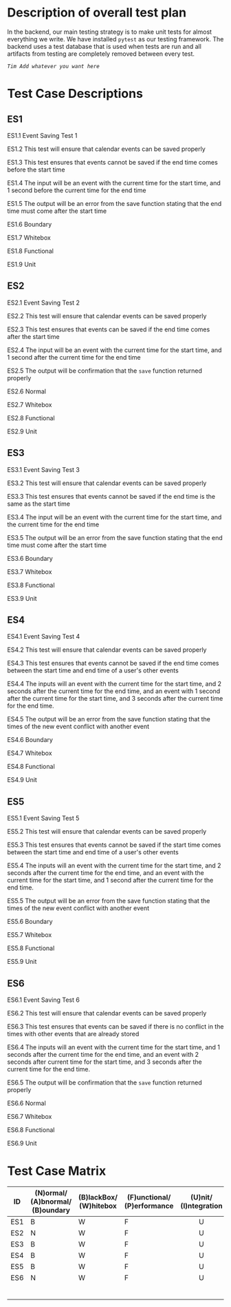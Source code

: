 # Description of overall test plan

In the backend, our main testing strategy is to make unit tests for almost
everything we write.  We have installed `pytest` as our testing framework. The
backend uses a test database that is used when tests are run and all artifacts
from testing are completely removed between every test.

_`Tim Add whatever you want here`_

# Test Case Descriptions

## ES1
ES1.1 Event Saving Test 1

ES1.2 This test will ensure that calendar events can be saved properly

ES1.3 This test ensures that events cannot be saved if the end time comes before
      the start time

ES1.4 The input will be an event with the current time for the start time, and 1
      second before the current time for the end time

ES1.5 The output will be an error from the save function stating that the end
      time must come after the start time

ES1.6 Boundary

ES1.7 Whitebox

ES1.8 Functional

ES1.9 Unit

## ES2
ES2.1 Event Saving Test 2

ES2.2 This test will ensure that calendar events can be saved properly

ES2.3 This test ensures that events can be saved if the end time comes after
      the start time

ES2.4 The input will be an event with the current time for the start time, and 1
      second after the current time for the end time

ES2.5 The output will be confirmation that the `save` function returned properly

ES2.6 Normal

ES2.7 Whitebox

ES2.8 Functional

ES2.9 Unit

## ES3
ES3.1 Event Saving Test 3

ES3.2 This test will ensure that calendar events can be saved properly

ES3.3 This test ensures that events cannot be saved if the end time is the same
      as the start time

ES3.4 The input will be an event with the current time for the start time, and
      the current time for the end time

ES3.5 The output will be an error from the save function stating that the end
      time must come after the start time

ES3.6 Boundary

ES3.7 Whitebox

ES3.8 Functional

ES3.9 Unit

## ES4
ES4.1 Event Saving Test 4

ES4.2 This test will ensure that calendar events can be saved properly

ES4.3 This test ensures that events cannot be saved if the end time comes
      between the start time and end time of a user's other events

ES4.4 The inputs will an event with the current time for the start time, and 2
      seconds after the current time for the end time, and an event with 1
      second after the current time for the start time, and 3 seconds after the
      current time for the end time.

ES4.5 The output will be an error from the save function stating that the times
      of the new event conflict with another event

ES4.6 Boundary

ES4.7 Whitebox

ES4.8 Functional

ES4.9 Unit

## ES5
ES5.1 Event Saving Test 5

ES5.2 This test will ensure that calendar events can be saved properly

ES5.3 This test ensures that events cannot be saved if the start time comes
      between the start time and end time of a user's other events

ES5.4 The inputs will an event with the current time for the start time, and 2
      seconds after the current time for the end time, and an event with the
      current time for the start time, and 1 second after the current time for
      the end time.

ES5.5 The output will be an error from the save function stating that the times
      of the new event conflict with another event

ES5.6 Boundary

ES5.7 Whitebox

ES5.8 Functional

ES5.9 Unit

## ES6
ES6.1 Event Saving Test 6

ES6.2 This test will ensure that calendar events can be saved properly

ES6.3 This test ensures that events can be saved if there is no conflict in the
      times with other events that are already stored

ES6.4 The inputs will an event with the current time for the start time, and 1
      seconds after the current time for the end time, and an event with 2
      seconds after current time for the start time, and 3 seconds after the
      current time for the end time.

ES6.5 The output will be confirmation that the `save` function returned properly

ES6.6 Normal

ES6.7 Whitebox

ES6.8 Functional

ES6.9 Unit




# Test Case Matrix

|  ID  | (N)ormal/<br>(A)bnormal/<br>(B)oundary | (B)lackBox/<br>(W)hitebox | (F)unctional/<br>(P)erformance | (U)nit/<br>(I)ntegration |
|------|-----------------------------------------|---------------------------|--------------------------------|:------------------------:|
| ES1  |                    B                    |              W            |              F                 |             U            |
| ES2  |                    N                    |              W            |              F                 |             U            |
| ES3  |                    B                    |              W            |              F                 |             U            |
| ES4  |                    B                    |              W            |              F                 |             U            |
| ES5  |                    B                    |              W            |              F                 |             U            |
| ES6  |                    N                    |              W            |              F                 |             U            |
|      |                                         |                           |                                |                          |
|      |                                         |                           |                                |                          |
|      |                                         |                           |                                |                          |
|      |                                         |                           |                                |                          |
|      |                                         |                           |                                |                          |
|      |                                         |                           |                                |                          |